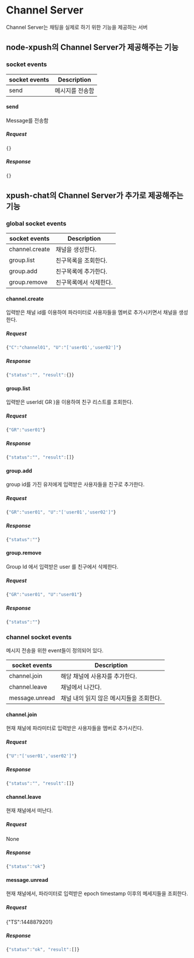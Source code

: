 Channel Server
======================

Channel Server는 채팅을 실제로 하기 위한 기능을 제공하는 서버

## node-xpush의 Channel Server가 제공해주는 기능

### socket events

socket events | Description           
--- | ---
send | 메시지를 전송함

#### send
Message를 전송함

##### Request
```js
{}
```

##### Response
```js
{}
```

## xpush-chat의 Channel Server가 추가로 제공해주는 기능

### global socket events

socket events | Description           
--- | ---
channel.create | 채널을 생성한다.
group.list | 친구목록을 조회한다.
group.add  | 친구목록에 추가한다.
group.remove | 친구목록에서 삭제한다.

#### channel.create
입력받은 채널 id를 이용하여 파라미터로 사용자들을 멤버로 추가시키면서 채널을 생성한다.

##### Request
```js
{"C":"channel01", "U":"['user01','user02']"}
```

##### Response
```js
{"status":"", "result":{}}
```

#### group.list
입력받은 userId( GR )을 이용하여 친구 리스트를 조회한다.

##### Request
```js
{"GR":"user01"}
```

##### Response
```js
{"status":"", "result":[]}
```

#### group.add
group id를 가진 유저에게 입력받은 사용자들을 친구로 추가한다.

##### Request
```js
{"GR":"user01", "U":"['user01','user02']"}
```

##### Response
```js
{"status":""}
```

#### group.remove
Group Id 에서 입력받은 user 를 친구에서 삭제한다.

##### Request
```js
{"GR":"user01", "U":"user01"}
```

##### Response
```js
{"status":""}
```

### channel socket events

메시지 전송을 위한 event들이 정의되어 있다.

socket events | Description           
--- | ---
channel.join | 해당 채널에 사용자를 추가한다.
channel.leave | 채널에서 나간다.
message.unread | 채널 내의 읽지 않은 메시지들을 조회한다.

#### channel.join
현재 채널에 파라미터로 입력받은 사용자들을 멤버로 추가시킨다.

##### Request
```js
{"U":"['user01','user02']"}
```

##### Response
```js
{"status":"", "result":[]}
```

#### channel.leave
현재 채널에서 떠난다.

##### Request
None

##### Response
```js
{"status":"ok"}
```

#### message.unread
현재 채널에서, 파라미터로 입력받은 epoch timestamp 이후의 메세지들을 조회한다.

##### Request
{"TS":1448879201}

##### Response
```js
{"status":"ok", "result":[]}
```
